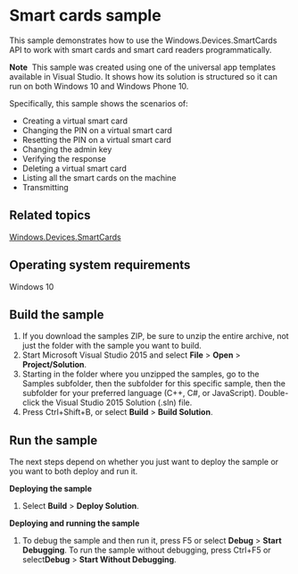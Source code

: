 ﻿<!---
  category: IdentitySecurityAndEncryption
--->

# Smart cards sample

This sample demonstrates how to use the Windows.Devices.SmartCards API to work with smart cards and smart card readers programmatically.

**Note**  This sample was created using one of the universal app templates available in Visual Studio. It shows how its solution is structured so it can run on both Windows 10 and Windows Phone 10.

Specifically, this sample shows the scenarios of:
- Creating a virtual smart card
- Changing the PIN on a virtual smart card
- Resetting the PIN on a virtual smart card
- Changing the admin key
- Verifying the response
- Deleting a virtual smart card
- Listing all the smart cards on the machine
- Transmitting

Related topics
--------------
[Windows.Devices.SmartCards](http://msdn.microsoft.com/library/windows/apps/dn263949)

Operating system requirements
-----------------------------

Windows 10

Build the sample
----------------

1. If you download the samples ZIP, be sure to unzip the entire archive, not just the folder with the sample you want to build. 
2. Start Microsoft Visual Studio 2015 and select **File** \> **Open** \> **Project/Solution**.
3. Starting in the folder where you unzipped the samples, go to the Samples subfolder, then the subfolder for this specific sample, then the subfolder for your preferred language (C++, C#, or JavaScript). Double-click the Visual Studio 2015 Solution (.sln) file.
4. Press Ctrl+Shift+B, or select **Build** \> **Build Solution**.

Run the sample
--------------

The next steps depend on whether you just want to deploy the sample or you want to both deploy and run it.

**Deploying the sample**

1.  Select **Build** \> **Deploy Solution**.

**Deploying and running the sample**

1.  To debug the sample and then run it, press F5 or select **Debug** \> **Start Debugging**. To run the sample without debugging, press Ctrl+F5 or select**Debug** \> **Start Without Debugging**.
